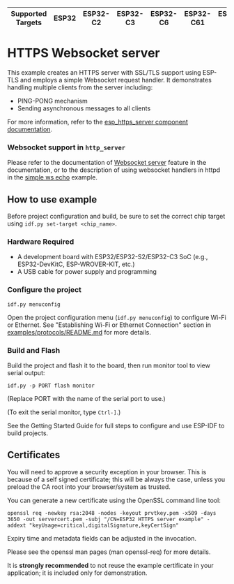 | Supported Targets | ESP32 | ESP32-C2 | ESP32-C3 | ESP32-C6 | ESP32-C61 | ESP32-H2 | ESP32-P4 | ESP32-S2 | ESP32-S3 |
| ----------------- | ----- | -------- | -------- | -------- | --------- | -------- | -------- | -------- | -------- |

# HTTPS Websocket server

This example creates an HTTPS server with SSL/TLS support using ESP-TLS and employs a simple Websocket request handler. It demonstrates handling multiple clients from the server including:
* PING-PONG mechanism
* Sending asynchronous messages to all clients

For more information, refer to the [esp_https_server component documentation](https://docs.espressif.com/projects/esp-idf/en/latest/esp32/api-reference/protocols/esp_https_server.html).


### Websocket support in `http_server`

Please refer to the documentation of [Websocket server](https://docs.espressif.com/projects/esp-idf/en/latest/api-reference/protocols/esp_http_server.html#websocket-server) feature in the documentation,
or to the description of using websocket handlers in httpd in the [simple ws echo](../../http_server/ws_echo_server/README.md#how-to-use-example) example.

## How to use example
Before project configuration and build, be sure to set the correct chip target using `idf.py set-target <chip_name>`.

### Hardware Required

* A development board with ESP32/ESP32-S2/ESP32-C3 SoC (e.g., ESP32-DevKitC, ESP-WROVER-KIT, etc.)
* A USB cable for power supply and programming

### Configure the project

```
idf.py menuconfig
```
Open the project configuration menu (`idf.py menuconfig`) to configure Wi-Fi or Ethernet. See "Establishing Wi-Fi or Ethernet Connection" section in [examples/protocols/README.md](../../README.md) for more details.

### Build and Flash

Build the project and flash it to the board, then run monitor tool to view serial output:

```
idf.py -p PORT flash monitor
```

(Replace PORT with the name of the serial port to use.)

(To exit the serial monitor, type ``Ctrl-]``.)

See the Getting Started Guide for full steps to configure and use ESP-IDF to build projects.

## Certificates

You will need to approve a security exception in your browser. This is because of a self signed
certificate; this will be always the case, unless you preload the CA root into your browser/system
as trusted.

You can generate a new certificate using the OpenSSL command line tool:

```
openssl req -newkey rsa:2048 -nodes -keyout prvtkey.pem -x509 -days 3650 -out servercert.pem -subj "/CN=ESP32 HTTPS server example" -addext "keyUsage=critical,digitalSignature,keyCertSign"
```

Expiry time and metadata fields can be adjusted in the invocation.

Please see the openssl man pages (man openssl-req) for more details.

It is **strongly recommended** to not reuse the example certificate in your application;
it is included only for demonstration.
